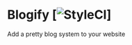 # Blogify [![StyleCI](https://github.styleci.io/repos/204917391/shield?branch=master)] 
Add a pretty blog system to your website
